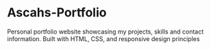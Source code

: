 # Ascahs-Portfolio
Personal portfolio website showcasing my projects, skills and contact information. Built with HTML, CSS, and responsive design principles
